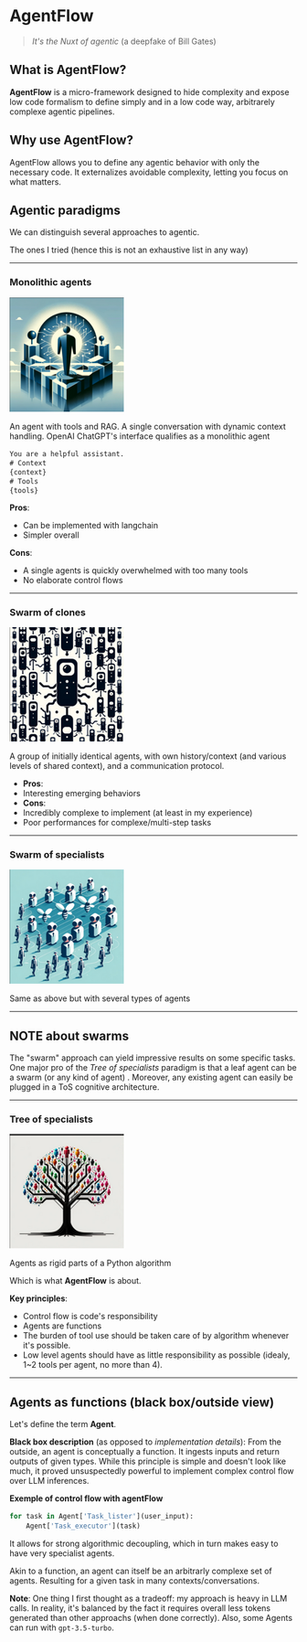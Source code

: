 # AgentFlow
> *It's the Nuxt of agentic* (a deepfake of Bill Gates)

## What is AgentFlow?

**AgentFlow** is a micro-framework designed to hide complexity and expose low code formalism to define simply and in a low code way, arbitrarely complexe agentic pipelines.

## Why use AgentFlow?

AgentFlow allows you to define any agentic behavior with only the necessary code. It externalizes avoidable complexity, letting you focus on what matters.


## Agentic paradigms

We can distinguish several approaches  to agentic.

The ones I tried (hence this is not an exhaustive list in any way)

________


### **Monolithic agents**

![logo](./assets/monolithic_sm.png)

An agent with tools and RAG. A single conversation with dynamic context handling.
OpenAI ChatGPT's interface qualifies as a monolithic agent
```
You are a helpful assistant.
# Context
{context}
# Tools
{tools}
```
**Pros**: 
* Can be implemented with langchain
* Simpler overall
  
**Cons**:
* A single agents is quickly overwhelmed with too many tools
* No elaborate control flows


__________


###  __**Swarm of clones**__

![logo](./assets/swarmofclone.png)

A group of initially identical agents, with own history/context (and various levels of shared context), and a communication protocol.

* **Pros**:
* Interesting emerging behaviors
* **Cons**:
* Incredibly complexe to implement (at least in my experience)
* Poor performances for complexe/multi-step tasks
  

____________


### **Swarm of specialists**

![logo](./assets/swarmofspec.png) 

Same as above but with several types of agents


_______

## NOTE about swarms
The "swarm" approach can yield impressive results on some specific tasks.
One major pro of the *Tree of specialists* paradigm is that a leaf agent can be a swarm (or any kind of agent) . Moreover, any existing agent can easily be plugged in a ToS cognitive architecture.

__________

### **Tree of specialists**

![logo](./assets/treeofspec.png)

Agents as rigid parts of a Python algorithm

Which is what **AgentFlow** is about.

**Key principles**: 
* Control flow is code's responsibility
* Agents are functions
* The burden of tool use should be taken care of by algorithm whenever it's possible. 
* Low level agents should have as little responsibility as possible (idealy, 1~2 tools per agent, no more than 4).


__________


## Agents as functions (black box/outside view)
Let's define the term **Agent**.

**Black box description** (as opposed to *implementation details*):
From the outside, an agent is conceptually a function. It ingests inputs and return outputs of given types.
While this principle is simple and doesn't look like much, it proved unsuspectedly powerful to implement complex control flow over LLM inferences.

**Exemple of control flow with agentFlow**
```python
for task in Agent['Task_lister'](user_input):
    Agent['Task_executor'](task)
```

It allows for strong algorithmic decoupling, which in turn makes easy to have very specialist agents.


Akin to a function, an agent can itself be an arbitrarly complexe set of agents. Resulting for a given task in many contexts/conversations.

**Note**: One thing I first thought as a tradeoff: my approach is heavy in LLM calls. In reality, it's balanced by the fact it requires overall less tokens generated than other approachs (when done correctly). Also, some Agents can run with `gpt-3.5-turbo`.



